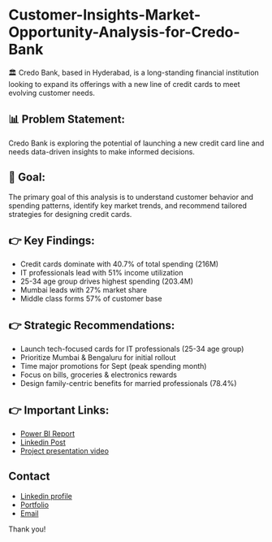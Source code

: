# Customer-Insights-Market-Opportunity-Analysis-for-Credo-Bank

🏛️ Credo Bank, based in Hyderabad, is a long-standing financial institution looking to expand its offerings with a new line of credit cards to meet evolving customer needs.

## 📊 Problem Statement:
Credo Bank is exploring the potential of launching a new credit card line and needs data-driven insights to make informed decisions.

## 🎯 Goal: 
The primary goal of this analysis is to understand customer behavior and spending patterns, identify key market trends, and recommend tailored strategies for designing credit cards.

## 👉 Key Findings: 
- Credit cards dominate with 40.7% of total spending (216M)
- IT professionals lead with 51% income utilization
- 25-34 age group drives highest spending (203.4M)
- Mumbai leads with 27% market share
- Middle class forms 57% of customer base

## 👉 Strategic Recommendations:
- Launch tech-focused cards for IT professionals (25-34 age group)
- Prioritize Mumbai & Bengaluru for initial rollout
- Time major promotions for Sept (peak spending month)
- Focus on bills, groceries & electronics rewards
- Design family-centric benefits for married professionals (78.4%)

## 👉 Important Links:
- [Power BI Report](https://app.powerbi.com/view?r=eyJrIjoiZTNlNWUwZGUtNTllYy00ZTMzLThjNDgtOThjNjcwODc5ODY2IiwidCI6ImM2ZTU0OWIzLTVmNDUtNDAzMi1hYWU5LWQ0MjQ0ZGM1YjJjNCJ9)
- [Linkedin Post](https://www.linkedin.com/posts/saurabhchunekar_dataanalytics-dataanalysis-creditcards-activity-7287018905586257921-mwql?utm_source=share&utm_medium=member_desktop)
- [Project presentation video](https://www.youtube.com/embed/DohqQnyPubw?si=28VKjzxsxX9oG-Qx)

## Contact
- [Linkedin profile](https://www.linkedin.com/in/saurabhchunekar)
- [Portfolio](https://codebasics.io/portfolio/Saurabh-Chunekar)
- [Email](dataanalystsaurabh@gmail.com)

Thank you!
